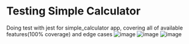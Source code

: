 # Testing Simple Calculator
Doing test with jest for simple_calculator app, covering all of available features(100% coverage) and edge cases
![image](https://user-images.githubusercontent.com/42734308/183062386-05e91716-111b-4b6e-8da1-11624cf4cce0.png)
![image](https://user-images.githubusercontent.com/42734308/183062408-5d6fb6ae-c377-4af6-a985-cbfcfa4821ce.png)
![image](https://user-images.githubusercontent.com/42734308/183062434-0c98242a-8dbf-4128-9188-9bac779d30eb.png)
